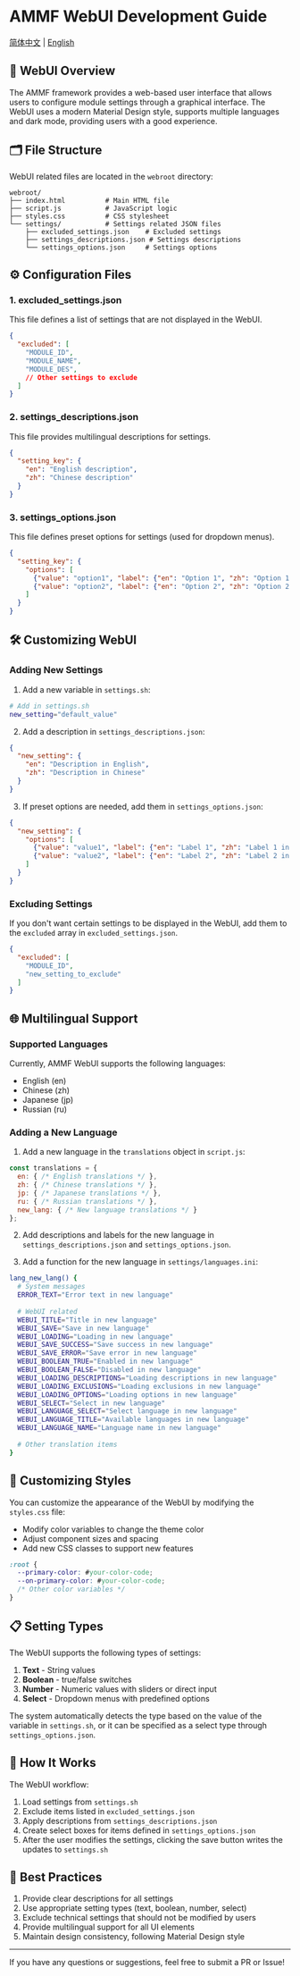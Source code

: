 # AMMF WebUI Development Guide

[简体中文](WEBUI_GUIDE.md) | [English](WEBUI_GUIDE_EN.md)

## 📱 WebUI Overview

The AMMF framework provides a web-based user interface that allows users to configure module settings through a graphical interface. The WebUI uses a modern Material Design style, supports multiple languages and dark mode, providing users with a good experience.

## 🗂️ File Structure

WebUI related files are located in the `webroot` directory:

```
webroot/
├── index.html          # Main HTML file
├── script.js           # JavaScript logic
├── styles.css          # CSS stylesheet
└── settings/           # Settings related JSON files
    ├── excluded_settings.json    # Excluded settings
    ├── settings_descriptions.json # Settings descriptions
    └── settings_options.json     # Settings options
```

## ⚙️ Configuration Files

### 1. excluded_settings.json

This file defines a list of settings that are not displayed in the WebUI.

```json
{
  "excluded": [
    "MODULE_ID",
    "MODULE_NAME",
    "MODULE_DES",
    // Other settings to exclude
  ]
}
```

### 2. settings_descriptions.json

This file provides multilingual descriptions for settings.

```json
{
  "setting_key": {
    "en": "English description",
    "zh": "Chinese description"
  }
}
```

### 3. settings_options.json

This file defines preset options for settings (used for dropdown menus).

```json
{
  "setting_key": {
    "options": [
      {"value": "option1", "label": {"en": "Option 1", "zh": "Option 1 in Chinese"}},
      {"value": "option2", "label": {"en": "Option 2", "zh": "Option 2 in Chinese"}}
    ]
  }
}
```

## 🛠️ Customizing WebUI

### Adding New Settings

1. Add a new variable in `settings.sh`:

```bash
# Add in settings.sh
new_setting="default_value"
```

2. Add a description in `settings_descriptions.json`:

```json
{
  "new_setting": {
    "en": "Description in English",
    "zh": "Description in Chinese"
  }
}
```

3. If preset options are needed, add them in `settings_options.json`:

```json
{
  "new_setting": {
    "options": [
      {"value": "value1", "label": {"en": "Label 1", "zh": "Label 1 in Chinese"}},
      {"value": "value2", "label": {"en": "Label 2", "zh": "Label 2 in Chinese"}}
    ]
  }
}
```

### Excluding Settings

If you don't want certain settings to be displayed in the WebUI, add them to the `excluded` array in `excluded_settings.json`.

```json
{
  "excluded": [
    "MODULE_ID",
    "new_setting_to_exclude"
  ]
}
```

## 🌐 Multilingual Support

### Supported Languages

Currently, AMMF WebUI supports the following languages:
- English (en)
- Chinese (zh)
- Japanese (jp)
- Russian (ru)

### Adding a New Language

1. Add a new language in the `translations` object in `script.js`:

```javascript
const translations = {
  en: { /* English translations */ },
  zh: { /* Chinese translations */ },
  jp: { /* Japanese translations */ },
  ru: { /* Russian translations */ },
  new_lang: { /* New language translations */ }
};
```

2. Add descriptions and labels for the new language in `settings_descriptions.json` and `settings_options.json`.

3. Add a function for the new language in `settings/languages.ini`:

```bash
lang_new_lang() {
  # System messages
  ERROR_TEXT="Error text in new language"
  
  # WebUI related
  WEBUI_TITLE="Title in new language"
  WEBUI_SAVE="Save in new language"
  WEBUI_LOADING="Loading in new language"
  WEBUI_SAVE_SUCCESS="Save success in new language"
  WEBUI_SAVE_ERROR="Save error in new language"
  WEBUI_BOOLEAN_TRUE="Enabled in new language"
  WEBUI_BOOLEAN_FALSE="Disabled in new language"
  WEBUI_LOADING_DESCRIPTIONS="Loading descriptions in new language"
  WEBUI_LOADING_EXCLUSIONS="Loading exclusions in new language"
  WEBUI_LOADING_OPTIONS="Loading options in new language"
  WEBUI_SELECT="Select in new language"
  WEBUI_LANGUAGE_SELECT="Select language in new language"
  WEBUI_LANGUAGE_TITLE="Available languages in new language"
  WEBUI_LANGUAGE_NAME="Language name in new language"
  
  # Other translation items
}
```

## 🎨 Customizing Styles

You can customize the appearance of the WebUI by modifying the `styles.css` file:

- Modify color variables to change the theme color
- Adjust component sizes and spacing
- Add new CSS classes to support new features

```css
:root {
  --primary-color: #your-color-code;
  --on-primary-color: #your-color-code;
  /* Other color variables */
}
```

## 📋 Setting Types

The WebUI supports the following types of settings:

1. **Text** - String values
2. **Boolean** - true/false switches
3. **Number** - Numeric values with sliders or direct input
4. **Select** - Dropdown menus with predefined options

The system automatically detects the type based on the value of the variable in `settings.sh`, or it can be specified as a select type through `settings_options.json`.

## 🔄 How It Works

The WebUI workflow:

1. Load settings from `settings.sh`
2. Exclude items listed in `excluded_settings.json`
3. Apply descriptions from `settings_descriptions.json`
4. Create select boxes for items defined in `settings_options.json`
5. After the user modifies the settings, clicking the save button writes the updates to `settings.sh`

## 🚀 Best Practices

1. Provide clear descriptions for all settings
2. Use appropriate setting types (text, boolean, number, select)
3. Exclude technical settings that should not be modified by users
4. Provide multilingual support for all UI elements
5. Maintain design consistency, following Material Design style

---

If you have any questions or suggestions, feel free to submit a PR or Issue!